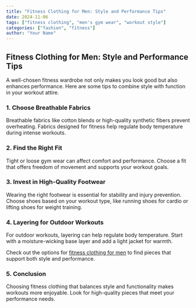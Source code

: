 ```yaml
---
title: "Fitness Clothing for Men: Style and Performance Tips"
date: 2024-11-06
tags: ["fitness clothing", "men's gym wear", "workout style"]
categories: ["fashion", "fitness"]
author: "Your Name"
---
```


## Fitness Clothing for Men: Style and Performance Tips

A well-chosen fitness wardrobe not only makes you look good but also enhances performance. Here are some tips to combine style with function in your workout attire.

### 1. Choose Breathable Fabrics

Breathable fabrics like cotton blends or high-quality synthetic fibers prevent overheating. Fabrics designed for fitness help regulate body temperature during intense workouts.

### 2. Find the Right Fit

Tight or loose gym wear can affect comfort and performance. Choose a fit that offers freedom of movement and supports your workout goals.

### 3. Invest in High-Quality Footwear

Wearing the right footwear is essential for stability and injury prevention. Choose shoes based on your workout type, like running shoes for cardio or lifting shoes for weight training.

### 4. Layering for Outdoor Workouts

For outdoor workouts, layering can help regulate body temperature. Start with a moisture-wicking base layer and add a light jacket for warmth.

Check out the options for [fitness clothing for men](https://www.radowl.co.in) to find pieces that support both style and performance.

### 5. Conclusion

Choosing fitness clothing that balances style and functionality makes workouts more enjoyable. Look for high-quality pieces that meet your performance needs.

